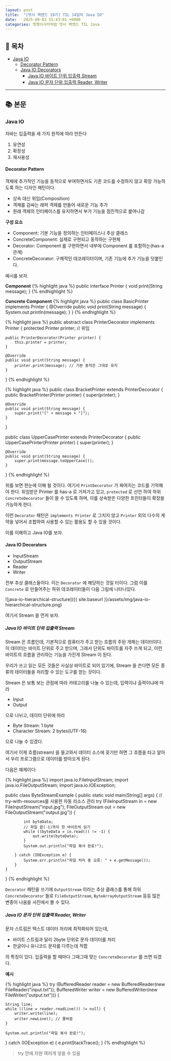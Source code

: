 ```yaml
---
layout: post
title:  "[멋사 백엔드 19기] TIL 14일차 Java IO"
date:   2025-09-03 15:43:01 +0900
categories: 멋쟁이사자처럼 멋사 백엔드 TIL Java
---
```


<!--more-->

## 📂 목차
- [Java IO](#java-io)
    - [Decorator Pattern](#decorator-pattern)
    - [Java IO Decorators](#java-io-decorators)
        - [Java IO 바이트 단위 입출력 Stream](#java-io-바이트-단위-입출력-stream)
        - [Java IO 문자 단위 입출력 Reader, Writer](#java-io-문자-단위-입출력-reader-writer)

---

## 📚 본문

### Java IO

자바는 입출력을 세 가지 원칙에 따라 만든다

1. 유연성
2. 확장성
3. 재사용성

#### Decorator Pattern

객체에 추가적인 기능을 동적으로 부여하면서도 기존 코드를 수정하지 않고 확장 가능하도록 하는 디자인 패턴이다.

- 상속 대신 위임(Composition)
- 객체를 감싸는 래퍼 객체를 만들어 새로운 기능 추가
- 원래 객체의 인터페이스를 유지하면서 부가 기능을 점진적으로 붙여나감

**구성 요소**
- Component: 기본 기능을 정의하는 인터페이스나 추상 클래스
- ConcreteComponent: 실제로 구현되고 동작하는 구현체
- Decorator: Component 를 구현하면서 내부에 Component 를 포함하는(has-a 관계)
- ConcreteDecorator: 구체적인 데코레이터이며, 기존 기능에 추가 기능을 덧붙인다.

예시를 보자.

**Component**
{% highlight java %}
public interface Printer {
    void print(String message);
}
{% endhighlight %}

**Concrete Component**
{% highlight java %}
public class BasicPrinter implements Printer {
    @Override
    public void print(String message) {
        System.out.println(message);
    }
}
{% endhighlight %}

{% highlight java %}
public abstract class PrinterDecorator implements Printer {
    protected Printer printer; // 위임

    public PrinterDecorator(Printer printer) {
        this.printer = printer;
    }

    @Override
    public void print(String message) {
        printer.print(message); // 기본 동작은 그대로 유지
    }
}
{% endhighlight %}


{% highlight java %}
public class BracketPrinter extends PrinterDecorator {
    public BracketPrinter(Printer printer) {
        super(printer);
    }

    @Override
    public void print(String message) {
        super.print("[" + message + "]");
    }
}

public class UpperCasePrinter extends PrinterDecorator {
    public UpperCasePrinter(Printer printer) {
        super(printer);
    }

    @Override
    public void print(String message) {
        super.print(message.toUpperCase());
    }
}
{% endhighlight %}

위를 보면 한눈에 이해 될 것이다. 여기서 `PrintDecorator` 가 짜여지는 코드를 기억해야 한다. 위임받은 Printer 를 has-a 로 가져가고 있고, `protected` 로 선언 하여 하위 `ConcreteDecorator` 들이 쓸 수 있도록 하며, 이를 상속받은 다양한 프린터들이 확장을 가능하게 한다.

이런 `Decorator` 패턴은 `implements Printer` 로 그치지 않고 `Printer` 외의 다수의 계약을 넣어서 조합하여 사용할 수 있는 활용도 할 수 있을 것이다.

이를 이해하고 Java IO를 보자.

#### Java IO Decorators

- InputStream
- OutputStream
- Reader
- Writer

전부 추상 클래스들이다. 이는 `Decorator` 에 해당하는 것일 터이다. 그럼 이를 `Concrete` 로 만들어주는 하위 데코레이터들이 다음 그림에 나타나있다.

![java-io-hierarchical-structure]({{ site.baseurl }}/assets/img/java-io-hierarchical-structure.png)

여기서 Stream 을 먼저 보자.

##### Java IO 바이트 단위 입출력 Stream

Stream 은 흐름인데, 기본적으로 컴퓨터가 주고 받는 흐름의 주된 개체는 데이터이다. 이 데이터는 바이트 단위로 주고 받으며, 그래서 단위도 바이트를 자주 쓰게 되고, 이런 바이트의 흐름을 관리하는 기능을 가진게 Stream 이 된다.

우리가 쓰고 읽는 모든 것들은 사실상 바이트로 되어 있기에, Stream 을 쓴다면 모든 종류의 데이터들을 처리할 수 있는 도구를 얻는 것이다.

Stream 은 보통 보는 관점에 따라 카테고리를 나눌 수 있는데, 입력이냐 출력이냐에 따라
- Input
- Output

으로 나뉘고, 데이터 단위에 따라 
- Byte Stream: 1 byte
- Character Stream: 2 bytes(UTF-16)

으로 나눌 수 있겠다.

여기서 이제 흐름(stream) 을 들고와서 데이터 소스에 꽂기만 하면 그 흐름을 타고 알아서 우리 프로그램으로 데이터를 받아오게 된다.

다음은 예제이다:

{% highlight java %}
import java.io.FileInputStream;
import java.io.FileOutputStream;
import java.io.IOException;

public class ByteStreamExample {
    public static void main(String[] args) {
        // try-with-resources를 사용한 자동 리소스 관리
        try (FileInputStream in = new FileInputStream("input.jpg");
             FileOutputStream out = new FileOutputStream("output.jpg")) {

            int byteData;
            // 파일 끝(-1)까지 한 바이트씩 읽기
            while ((byteData = in.read()) != -1) {
                out.write(byteData);
            }
            System.out.println("파일 복사 완료!");

        } catch (IOException e) {
            System.err.println("파일 처리 중 오류: " + e.getMessage());
        }
    }
}
{% endhighlight %}

`Decorator` 패턴을 쓰기에 `OutputStream` 이라는 추상 클래스를 통해 하위 `ConcreteDecorator` 들로 `FileOutputStream`, `ByteArrayOutputStream` 등등 많은 변종이 나옴을 사진에서 볼 수 있다.

##### Java IO 문자 단위 입출력 Reader, Writer

문자 스트림은 텍스트 데이터 처리에 최적화되어 있는데,

- 바이트 스트림과 달리 2byte 단위로 문자 데이터를 처리
- 한글이나 유니코드 문자를 다루는데 적합

의 특징이 있다. 입출력을 할 때마다 그때그때 맞는 `ConcreteDecorator` 를 쓰면 되겠다.

**예시**

{% highlight java %}
try (BufferedReader reader = new BufferedReader(new FileReader("input.txt"));
     BufferedWriter writer = new BufferedWriter(new FileWriter("output.txt"))) {

    String line;
    while ((line = reader.readLine()) != null) {
        writer.write(line);
        writer.newLine(); // 줄바꿈
    }

    System.out.println("파일 복사 완료!");

} catch (IOException e) {
    e.printStackTrace();
}
{% endhighlight %}

> try 안에 자원 여러개 넣을 수 있음